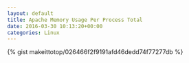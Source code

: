 ```yaml
---
layout: default                                                                                                              
title: Apache Memory Usage Per Process Total                                                                                                                       
date: 2016-03-30 10:13:20+00:00                                                                                                                        
categories: Linux                                                                                                                
---                                                                                                                              
```


{% gist makeittotop/026466f2f9191afd46dedd74f77277db %}                                                                                                           

